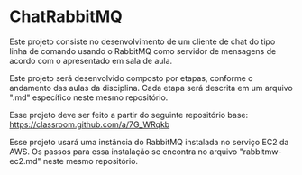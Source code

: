 # ChatRabbitMQ

Este projeto consiste no desenvolvimento de um cliente de chat do tipo linha de comando usando o RabbitMQ como servidor de mensagens de acordo com o apresentado em sala de aula. 

Este projeto será desenvolvido composto por etapas, conforme o andamento das aulas da disciplina. Cada etapa será descrita em um arquivo ".md" específico neste mesmo repositório. 

Esse projeto deve ser feito a partir do seguinte repositório base: https://classroom.github.com/a/7G_WRqkb

Esse projeto usará uma instância do RabbitMQ instalada no serviço EC2 da AWS. Os passos para essa instalação se encontra no arquivo "rabbitmw-ec2.md" neste mesmo repositório. 